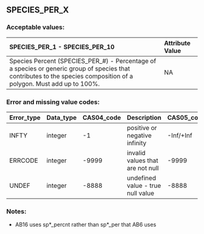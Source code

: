 ## SPECIES_PER_X

### Acceptable values:

| SPECIES_PER_1 - SPECIES_PER_10                                                                                  | Attribute Value |
| :-------------------------------------------------------------------------------------------------------------- | :-------------- |
| Species Percent (SPECIES_PER_#) - Percentage of a species or generic group of species that contributes to the species composition of a polygon. Must add up to 100%. | NA              |

### Error and missing value codes:

|Error_type | Data_type    | CAS04_code | Description                       | CAS05_code |
| :-------- | :----------- | :--------- | :-------------------------------- | :--------- |
| INFTY     | integer      | -1         | positive or negative infinity     | -Inf/+Inf  |
| ERRCODE   | integer      | -9999      | invalid values that are not null  | -9999      |
| UNDEF     | integer      | -8888      | undefined value - true null value | -8888      |

### Notes:

  * AB16 uses sp*_percnt rather than sp*_per that AB6 uses
